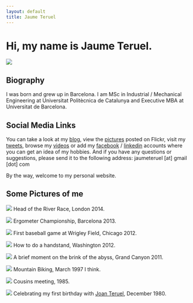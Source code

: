```yaml
---
layout: default
title: Jaume Teruel
---
```

# Hi, my name is Jaume Teruel.

![][1]

## Biography

I was born and grew up in Barcelona. I am MSc in Industrial / Mechanical Engineering at Universitat Politècnica de Catalunya and Executive MBA at Universitat de Barcelona.

## Social Media Links

You can take a look at my [blog][2], view the [pictures][3] posted on Flickr, visit my [tweets][4], browse my [videos][5] or add my [facebook][6] / [linkedin][7] accounts where you can get an idea of my hobbies. And if you have any questions or suggestions, please send it to the following address: jaumeteruel [at] gmail [dot] com

By the way, welcome to my personal website.

## Some Pictures of me

![][8]
Head of the River Race, London 2014.

![][15]
Ergometer Championship, Barcelona 2013.

![][9]
First baseball game at Wrigley Field, Chicago 2012.

![][16]
How to do a handstand, Washington 2012.

![][10]
A brief moment on the brink of the abyss, Grand Canyon 2011.

![][11]
Mountain Biking, March 1997 I think.

![][17]
Cousins meeting, 1985.

![][12]
Celebrating my first birthday with [Joan Teruel][13], December 1980.


   [1]: /images/me.png
   [2]: http://www.lerion.com
   [3]: http://www.flickr.com/photos/lerion
   [4]: http://twitter.com/jaumeteruel
   [5]: http://www.vimeo.com/lerion/videos
   [6]: http://www.facebook.com/jaume.teruel
   [7]: http://es.linkedin.com/in/jaumeteruel
   [8]: https://farm4.staticflickr.com/3694/13887135686_3141d3d1cd_c.jpg
   [9]: https://farm9.staticflickr.com/8475/8078266107_fd8be79e4f_c.jpg
   [10]: https://farm7.staticflickr.com/6062/6087256898_6961082fe8_b.jpg
   [11]: https://farm8.staticflickr.com/7208/13889188038_1a39e15c9a_c.jpg
   [12]: https://farm6.staticflickr.com/5331/14021790985_b8667f40c7_c.jpg
   [13]: http://www.joanteruel.com
   [14]: http://creativecommons.org/licenses/by-nc-sa/3.0/
   [15]: https://farm3.staticflickr.com/2908/14401273620_fe93721708_c.jpg
   [16]: https://farm9.staticflickr.com/8180/8057394807_12f61e28e7_c.jpg
   [17]: https://farm9.staticflickr.com/8598/16204302242_fb674cfc93_c.jpg

